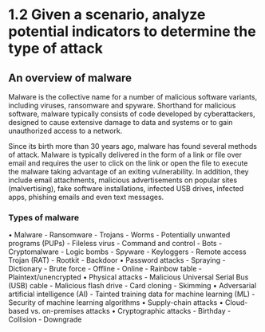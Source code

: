 # 1.2 Given a scenario, analyze potential indicators to determine the type of attack

## An overview of malware

Malware is the collective name for a number of malicious software variants, including viruses, ransomware and spyware. Shorthand for malicious software, malware typically consists of code developed by cyberattackers, designed to cause extensive damage to data and systems or to gain unauthorized access to a network. 

Since its birth more than 30 years ago, malware has found several methods of attack. Malware is typically delivered in the form of a link or file over email and requires the user to click on the link or open the file to execute the malware taking advantage of an exiting vulnerability. In addition, they include email attachments, malicious advertisements on popular sites (malvertising), fake software installations, infected USB drives, infected apps, phishing emails and even text messages.

### Types of malware









• Malware
    - Ransomware
    - Trojans
    - Worms
    - Potentially unwanted programs (PUPs)
    - Fileless virus
    - Command and control
    - Bots
    - Cryptomalware
    - Logic bombs
    - Spyware
    - Keyloggers
    - Remote access Trojan (RAT)
    - Rootkit
    - Backdoor
• Password attacks
    - Spraying
    - Dictionary
    - Brute force
        - Offline
        - Online
    - Rainbow table
    - Plaintext/unencrypted
• Physical attacks
    - Malicious Universal
    Serial Bus (USB) cable
    - Malicious flash drive
    - Card cloning
    - Skimming
• Adversarial artificial intelligence (AI)
    - Tainted training data for
    machine learning (ML)
    - Security of machine learning algorithms
• Supply-chain attacks
• Cloud-based vs. on-premises attacks
• Cryptographic attacks
    - Birthday
    - Collision
    - Downgrade